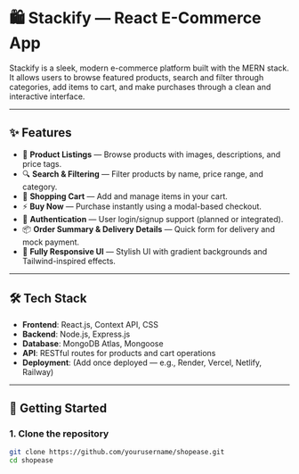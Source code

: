 # 🛍️ Stackify — React E-Commerce App

Stackify is a sleek, modern e-commerce platform built with the MERN stack. It allows users to browse featured products, search and filter through categories, add items to cart, and make purchases through a clean and interactive interface.

---

## ✨ Features

- 🧾 **Product Listings** — Browse products with images, descriptions, and price tags.
- 🔍 **Search & Filtering** — Filter products by name, price range, and category.
- 🛒 **Shopping Cart** — Add and manage items in your cart.
- ⚡ **Buy Now** — Purchase instantly using a modal-based checkout.
- 🔐 **Authentication** — User login/signup support (planned or integrated).
- 📦 **Order Summary & Delivery Details** — Quick form for delivery and mock payment.
- 🌈 **Fully Responsive UI** — Stylish UI with gradient backgrounds and Tailwind-inspired effects.

---

## 🛠️ Tech Stack

- **Frontend**: React.js, Context API, CSS
- **Backend**: Node.js, Express.js
- **Database**: MongoDB Atlas, Mongoose
- **API**: RESTful routes for products and cart operations
- **Deployment**: (Add once deployed — e.g., Render, Vercel, Netlify, Railway)

---

## 🚀 Getting Started

### 1. Clone the repository

```bash
git clone https://github.com/yourusername/shopease.git
cd shopease
